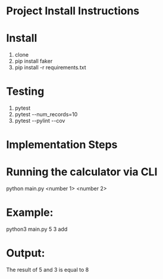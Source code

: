 # Project Install Instructions

# Install

1. clone
2. pip install faker
3. pip install -r requirements.txt


# Testing


1. pytest
2. pytest --num_records=10
3. pytest --pylint --cov


# Implementation Steps

# Running the calculator via CLI

python main.py  <number 1> <number 2> <operation>

# Example:

python3 main.py 5 3 add

# Output:

The result of 5 and 3 is equal to 8


